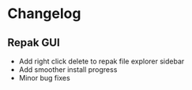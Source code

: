 # Changelog

## Repak GUI
- Add right click delete to repak file explorer sidebar
- Add smoother install progress
- Minor bug fixes
